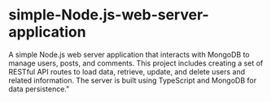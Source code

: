 # simple-Node.js-web-server-application
A simple Node.js web server application that interacts with MongoDB to manage users, posts, and comments. This project includes creating a set of RESTful API routes to load data, retrieve, update, and delete users and related information. The server is built using TypeScript and MongoDB for data persistence."
